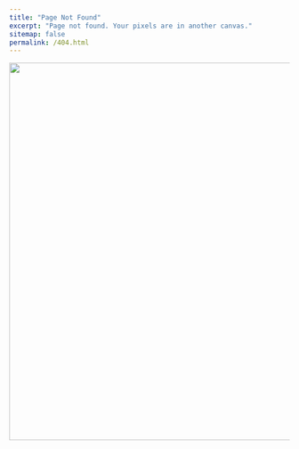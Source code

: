 ```yaml
---
title: "Page Not Found"
excerpt: "Page not found. Your pixels are in another canvas."
sitemap: false
permalink: /404.html
---
```


<img title="" src="../../assets/404/404.jpg" alt="" data-align="center" width="678">
<style>
    img{display:block;
    margin:auto;}
</style>
